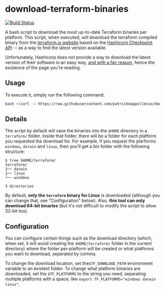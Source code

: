 # download-terraform-binaries

[![Build Status](https://travis-ci.org/patrickdappollonio/download-terraform-binaries.svg?branch=master)](https://travis-ci.org/patrickdappollonio/download-terraform-binaries)

A bash script to download the most up-to-date Terraform binaries per platform. This script, when executed,
will download the terraform compiled binary from the [terraform.io website](https://www.terraform.io/)
based on the [Hashicorp Checkpoint API](https://checkpoint.hashicorp.com/) -- as a way to find the latest
version available.

Unfortunately, Hashicorp does not provide a way to download the latest version of their software in an easy way,
[and with a fair reason](https://github.com/hashicorp/terraform/issues/9803#issuecomment-257903082), hence the
existence of the page you're reading.

## Usage

To execute it, simply run the following command:

```bash
bash <(curl -s https://raw.githubusercontent.com/patrickdappollonio/download-terraform-binaries/master/download_terraform_binaries.sh)
```
## Details

The script by default will save the binaries into the `$HOME` directory in a `terraform/` folder. Inside
that folder, there will be a folder for each platform you requested the download for. For example,
if you request the plarforms `windows`, `darwin` and `linux`, then you'll get a bin folder with the
following structure:

```
$ tree $HOME/terraform/
terraform/
├── darwin
├── linux
└── windows

3 directories
```

By default, **only the `terraform` binary for Linux** is downloaded (although you can change that,
see "Configuration" below). Also, **this tool can only download 64-bit binaries** (but it's not
difficult to modify the script to allow 32-bit too).

## Configuration

You can configure certain things such as the download directory (which, when set, it will avoid creating
the `$HOME/terraform/` folder in the current directory) where the folder per-platform will be created or what platforms
you want to download, separated by comma.

To change the download location, set the`$TF_DOWNLOAD_PATH` environment variable to an existent folder. To
change what platform binaries are downloaded, set the `$TF_PLATFORMS` to the string you need, separating multiple
platforms with a space, like `export TF_PLATFORMS="windows darwin linux"`.
